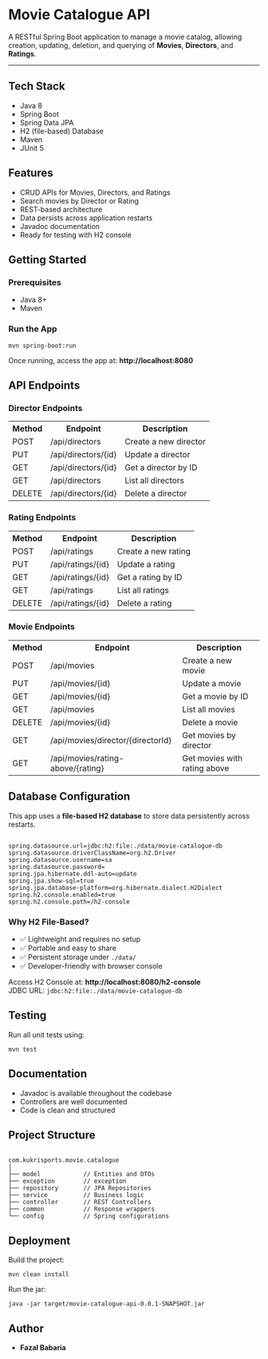 <h1>Movie Catalogue API</h1>

<p>A RESTful Spring Boot application to manage a movie catalog, allowing creation, updating, deletion, and querying of <strong>Movies</strong>, <strong>Directors</strong>, and <strong>Ratings</strong>.</p>

<hr/>

<h2>Tech Stack</h2>
<ul>
  <li>Java 8</li>
  <li>Spring Boot</li>
  <li>Spring Data JPA</li>
  <li>H2 (file-based) Database</li>
  <li>Maven</li>
  <li>JUnit 5</li>
</ul>

<h2>Features</h2>
<ul>
  <li>CRUD APIs for Movies, Directors, and Ratings</li>
  <li>Search movies by Director or Rating</li>
  <li>REST-based architecture</li>
  <li>Data persists across application restarts</li>
  <li>Javadoc documentation</li>
  <li>Ready for testing with H2 console</li>
</ul>

<h2>Getting Started</h2>
<h3>Prerequisites</h3>
<ul>
  <li>Java 8+</li>
  <li>Maven</li>
</ul>

<h3>Run the App</h3>
<pre><code>mvn spring-boot:run</code></pre>
<p>Once running, access the app at: <strong>http://localhost:8080</strong></p>

<h2>API Endpoints</h2>

<h3>Director Endpoints</h3>
<table>
  <tr><th>Method</th><th>Endpoint</th><th>Description</th></tr>
  <tr><td>POST</td><td>/api/directors</td><td>Create a new director</td></tr>
  <tr><td>PUT</td><td>/api/directors/{id}</td><td>Update a director</td></tr>
  <tr><td>GET</td><td>/api/directors/{id}</td><td>Get a director by ID</td></tr>
  <tr><td>GET</td><td>/api/directors</td><td>List all directors</td></tr>
  <tr><td>DELETE</td><td>/api/directors/{id}</td><td>Delete a director</td></tr>
</table>

<h3>Rating Endpoints</h3>
<table>
  <tr><th>Method</th><th>Endpoint</th><th>Description</th></tr>
  <tr><td>POST</td><td>/api/ratings</td><td>Create a new rating</td></tr>
  <tr><td>PUT</td><td>/api/ratings/{id}</td><td>Update a rating</td></tr>
  <tr><td>GET</td><td>/api/ratings/{id}</td><td>Get a rating by ID</td></tr>
  <tr><td>GET</td><td>/api/ratings</td><td>List all ratings</td></tr>
  <tr><td>DELETE</td><td>/api/ratings/{id}</td><td>Delete a rating</td></tr>
</table>

<h3>Movie Endpoints</h3>
<table>
  <tr><th>Method</th><th>Endpoint</th><th>Description</th></tr>
  <tr><td>POST</td><td>/api/movies</td><td>Create a new movie</td></tr>
  <tr><td>PUT</td><td>/api/movies/{id}</td><td>Update a movie</td></tr>
  <tr><td>GET</td><td>/api/movies/{id}</td><td>Get a movie by ID</td></tr>
  <tr><td>GET</td><td>/api/movies</td><td>List all movies</td></tr>
  <tr><td>DELETE</td><td>/api/movies/{id}</td><td>Delete a movie</td></tr>
  <tr><td>GET</td><td>/api/movies/director/{directorId}</td><td>Get movies by director</td></tr>
  <tr><td>GET</td><td>/api/movies/rating-above/{rating}</td><td>Get movies with rating above</td></tr>
</table>

<h2>Database Configuration</h2>
<p>This app uses a <strong>file-based H2 database</strong> to store data persistently across restarts.</p>

<pre><code>
spring.datasource.url=jdbc:h2:file:./data/movie-catalogue-db
spring.datasource.driverClassName=org.h2.Driver
spring.datasource.username=sa
spring.datasource.password=
spring.jpa.hibernate.ddl-auto=update
spring.jpa.show-sql=true
spring.jpa.database-platform=org.hibernate.dialect.H2Dialect
spring.h2.console.enabled=true
spring.h2.console.path=/h2-console
</code></pre>

<h3>Why H2 File-Based?</h3>
<ul>
  <li>✅ Lightweight and requires no setup</li>
  <li>✅ Portable and easy to share</li>
  <li>✅ Persistent storage under <code>./data/</code></li>
  <li>✅ Developer-friendly with browser console</li>
</ul>

<p>Access H2 Console at: <strong>http://localhost:8080/h2-console</strong><br/>
JDBC URL: <code>jdbc:h2:file:./data/movie-catalogue-db</code></p>

<h2>Testing</h2>
<p>Run all unit tests using:</p>
<pre><code>mvn test</code></pre>

<h2>Documentation</h2>
<ul>
  <li>Javadoc is available throughout the codebase</li>
  <li>Controllers are well documented</li>
  <li>Code is clean and structured</li>
</ul>

<h2>Project Structure</h2>
<pre><code>
com.kukrisports.movie.catalogue
│
├── model            // Entities and DTOs
├── exception        // exception
├── repository       // JPA Repositories
├── service          // Business logic
├── controller       // REST Controllers
├── common           // Response wrappers
└── config           // Spring configurations
</code></pre>

<h2>Deployment</h2>
<p>Build the project:</p>
<pre><code>mvn clean install</code></pre>
<p>Run the jar:</p>
<pre><code>java -jar target/movie-catalogue-api-0.0.1-SNAPSHOT.jar</code></pre>

<h2>Author</h2>
<ul>
  <li><strong>Fazal Babaria</strong></li>
</ul>
